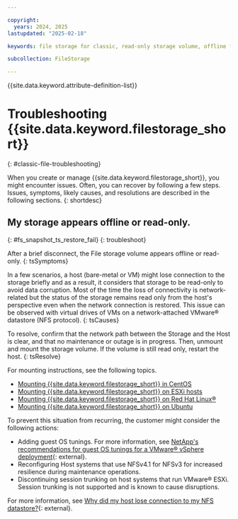 ```yaml
---

copyright:
  years: 2024, 2025
lastupdated: "2025-02-18"

keywords: file storage for classic, read-only storage volume, offline file share

subcollection: FileStorage

---
```


{{site.data.keyword.attribute-definition-list}}

# Troubleshooting {{site.data.keyword.filestorage_short}}
{: #classic-file-troubleshooting}

When you create or manage {{site.data.keyword.filestorage_short}}, you might encounter issues. Often, you can recover by following a few steps. Issues, symptoms, likely causes, and resolutions are described in the following sections.
{: shortdesc}

## My storage appears offline or read-only.
{: #fs_snapshot_ts_restore_fail}
{: troubleshoot}

After a brief disconnect, the File storage volume appears offline or read-only.
{: tsSymptoms}

In a few scenarios, a host (bare-metal or VM) might lose connection to the storage briefly and as a result, it considers that storage to be read-only to avoid data corruption. Most of the time the loss of connectivity is network-related but the status of the storage remains read only from the host's perspective even when the network connection is restored. This issue can be observed with virtual drives of VMs on a network-attached VMware&reg; datastore (NFS protocol).
{: tsCauses}

To resolve, confirm that the network path between the Storage and the Host is clear, and that no maintenance or outage is in progress. Then, unmount and mount the storage volume. If the volume is still read only, restart the host.
{: tsResolve}

For mounting instructions, see the following topics.
- [Mounting {{site.data.keyword.filestorage_short}} in CentOS](/docs/FileStorage?topic=FileStorage-mountingCentOS)
- [Mounting {{site.data.keyword.filestorage_short}} on ESXi hosts](/docs/FileStorage?topic=FileStorage-architectureguide)
- [Mounting {{site.data.keyword.filestorage_short}} on Red Hat Linux&reg;](/docs/FileStorage?topic=FileStorage-mountingLinux)
- [Mounting {{site.data.keyword.filestorage_short}} on Ubuntu](/docs/FileStorage?topic=FileStorage-mountingUbuntu)

To prevent this situation from recurring, the customer might consider the following actions:
- Adding guest OS tunings. For more information, see [NetApp's recommendations for guest OS tunings for a VMware&reg; vSphere deployment](https://kb.netapp.com/data-mgmt/OTV/VSC_Kbs/What_are_the_guest_OS_tunings_needed_for_a_VMware_vSphere_deployment){: external}.
- Reconfiguring Host systems that use NFSv4.1 for NFSv3 for increased resilience during maintenance operations.
- Discontinuing session trunking on host systems that run VMware&reg; ESXi. Session trunking is not supported and is known to cause disruptions.
 
For more information, see [Why did my host lose connection to my NFS datastore?](/docs/vmwaresolutions?topic=vmwaresolutions-trbl_esxi_firewall_config_nfs){: external}.
